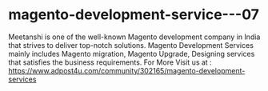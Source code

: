 # magento-development-service---07
Meetanshi is one of the well-known Magento development company in India that strives to deliver top-notch solutions. Magento Development Services mainly includes Magento migration, Magento Upgrade, Designing services that satisfies the business requirements. For More Visit us at : 
https://www.adpost4u.com/community/302165/magento-development-services

